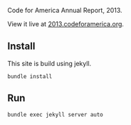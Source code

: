 Code for America Annual Report, 2013.

View it live at [2013.codeforamerica.org](http://2013.codeforamerica.org).

Install
-------

This site is build using jekyll.

    bundle install

Run
---

    bundle exec jekyll server auto

